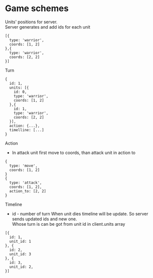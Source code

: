 Game schemes
============
Units' positions for server.  
Server generates and add ids for each unit
```
[{
  type: 'warrior',
  coords: [1, 2]
},{
  type: 'warrior',
  coords: [2, 2]
}]
```
Turn
```
{
  id: 1,
  units: [{
    id: 0,
    type: 'warrior',
    coords: [1, 2]
  },{
    id: 1,
    type: 'warrior',
    coords: [2, 2]
  }],
  action: {...},
  timelline: [...] 
}
```
Action
  - In attack unit first move to coords, than attack unit in action to
```
{
  type: 'move',
  coords: [1, 2]
}
{
  type: 'attack',
  coords: [1, 2],
  action_to: [2, 2]
}
```
Timeline
  - id - number of turn
When unit dies timeline will be update. So server sends updated ids and new one.  
Whose turn is can be got from unit id in client.units array
```
[{
  id: 1,
  unit_id: 1
}, {
  id: 2,
  unit_id: 3
}, {
  id: 3,
  unit_id: 2,
}]
```
